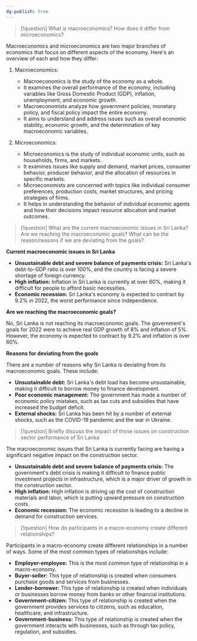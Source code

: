 ```yaml
---
dg-publish: true
---
```


>[!question]
> What is macroeconomics? How does it differ from microeconomics?

Macroeconomics and microeconomics are two major branches of economics that focus on different aspects of the economy. Here's an overview of each and how they differ:

1. Macroeconomics:
    
    - Macroeconomics is the study of the economy as a whole.
    - It examines the overall performance of the economy, including variables like Gross Domestic Product (GDP), inflation, unemployment, and economic growth.
    - Macroeconomists analyze how government policies, monetary policy, and fiscal policy impact the entire economy.
    - It aims to understand and address issues such as overall economic stability, economic growth, and the determination of key macroeconomic variables.
2. Microeconomics:
    
    - Microeconomics is the study of individual economic units, such as households, firms, and markets.
    - It examines issues like supply and demand, market prices, consumer behavior, producer behavior, and the allocation of resources in specific markets.
    - Microeconomists are concerned with topics like individual consumer preferences, production costs, market structures, and pricing strategies of firms.
    - It helps in understanding the behavior of individual economic agents and how their decisions impact resource allocation and market outcomes.

> [!question]
> What are the current macroeconomic issues in Sri Lanka? Are we reaching the macroeconomic goals? What can be the reason/reasons if we are deviating from the goals?

**Current macroeconomic issues in Sri Lanka**

- **Unsustainable debt and severe balance of payments crisis:** Sri Lanka's debt-to-GDP ratio is over 100%, and the country is facing a severe shortage of foreign currency.
- **High inflation:** Inflation in Sri Lanka is currently at over 60%, making it difficult for people to afford basic necessities.
- **Economic recession:** Sri Lanka's economy is expected to contract by 9.2% in 2022, the worst performance since independence.

**Are we reaching the macroeconomic goals?**

No, Sri Lanka is not reaching its macroeconomic goals. The government's goals for 2022 were to achieve real GDP growth of 8% and inflation of 5%. However, the economy is expected to contract by 9.2% and inflation is over 60%.

**Reasons for deviating from the goals**

There are a number of reasons why Sri Lanka is deviating from its macroeconomic goals. These include:

- **Unsustainable debt:** Sri Lanka's debt load has become unsustainable, making it difficult to borrow money to finance development.
- **Poor economic management:** The government has made a number of economic policy mistakes, such as tax cuts and subsidies that have increased the budget deficit.
- **External shocks:** Sri Lanka has been hit by a number of external shocks, such as the COVID-19 pandemic and the war in Ukraine.

> [!question]
> Briefly discuss the impact of those issues on construction sector performance of Sri Lanka

The macroeconomic issues that Sri Lanka is currently facing are having a significant negative impact on the construction sector.

- **Unsustainable debt and severe balance of payments crisis:** The government's debt crisis is making it difficult to finance public investment projects in infrastructure, which is a major driver of growth in the construction sector. 
- **High inflation:** High inflation is driving up the cost of construction materials and labor, which is putting upward pressure on construction costs. 
- **Economic recession:** The economic recession is leading to a decline in demand for construction services.

> [!question]
> How do participants in a macro-economy create different relationships?

Participants in a macro-economy create different relationships in a number of ways. Some of the most common types of relationships include:

- **Employer-employee:** This is the most common type of relationship in a macro-economy. 
- **Buyer-seller:** This type of relationship is created when consumers purchase goods and services from businesses.
- **Lender-borrower:** This type of relationship is created when individuals or businesses borrow money from banks or other financial institutions.
- **Government-citizen:** This type of relationship is created when the government provides services to citizens, such as education, healthcare, and infrastructure.
- **Government-business:** This type of relationship is created when the government interacts with businesses, such as through tax policy, regulation, and subsidies.

